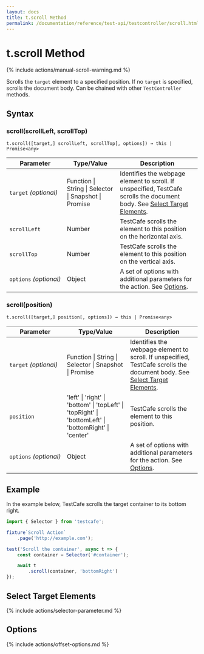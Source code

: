 ```yaml
---
layout: docs
title: t.scroll Method
permalink: /documentation/reference/test-api/testcontroller/scroll.html
---
```

# t.scroll Method

{% include actions/manual-scroll-warning.md %}

Scrolls the `target` element to a specified position. If no `target` is specified, scrolls the document body. Can be chained with other `TestController` methods.

## Syntax

### scroll(scrollLeft, scrollTop)

```text
t.scroll([target,] scrollLeft, scrollTop[, options]) → this | Promise<any>
```

Parameter   | Type/Value                                        | Description
----------- | ------------------------------------------------- | --------------------
`target`&#160;*(optional)* | Function &#124; String &#124; Selector &#124; Snapshot &#124; Promise | Identifies the webpage element to scroll. If unspecified, TestCafe scrolls the document body. See [Select Target Elements](#select-target-elements).
`scrollLeft`&#160;         | Number | TestCafe scrolls the element to this position on the horizontal axis.
`scrollTop`&#160;          | Number | TestCafe scrolls the element to this position on the vertical axis.
`options`&#160;*(optional)*| Object | A set of options with additional parameters for the action. See [Options](#options).

### scroll(position)

```text
t.scroll([target,] position[, options]) → this | Promise<any>
```

Parameter   | Type/Value                                        | Description
----------- | ------------------------------------------------- | --------------------
`target`&#160;*(optional)* | Function &#124; String &#124; Selector &#124; Snapshot &#124; Promise | Identifies the webpage element to scroll. If unspecified, TestCafe scrolls the document body. See [Select Target Elements](#select-target-elements).
`position`&#160;           | 'left' &#124; 'right' &#124; 'bottom' &#124; 'topLeft' &#124; 'topRight' &#124; 'bottomLeft' &#124; 'bottomRight' &#124; 'center'| TestCafe scrolls the element to this position.
`options`&#160;*(optional)*| Object | A set of options with additional parameters for the action. See [Options](#options).

## Example

In the example below, TestCafe scrolls the target container to its bottom right.

```js
import { Selector } from 'testcafe';

fixture`Scroll Action`
    .page('http://example.com');

test('Scroll the container', async t => {
    const container = Selector('#container');

    await t
        .scroll(container, 'bottomRight')
});
```

## Select Target Elements

{% include actions/selector-parameter.md %}

## Options

{% include actions/offset-options.md %}
